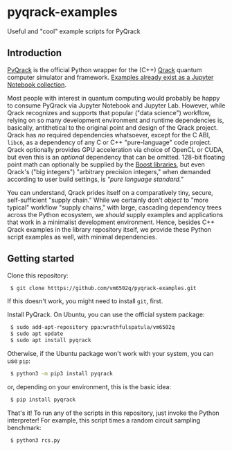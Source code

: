 # pyqrack-examples
Useful and "cool" example scripts for PyQrack

## Introduction
[PyQrack](https://github.com/unitaryfund/pyqrack) is the official Python wrapper for the (C++) [Qrack](https://github.com/unitaryfund/qrack) quantum computer simulator and framework. [Examples already exist as a Jupyter Notebook collection](https://github.vom/vm6502q/pyqrack-jupyter).

Most people with interest in quantum computing would probably be happy to consume PyQrack via Jupyter Notebook and Jupyter Lab. However, while Qrack recognizes and supports that popular ("data science") workflow, relying on so many development environment and runtime dependencies is, basically, antithetical to the original point and design of the Qrack project. Qrack has _no_ required dependencies whatsoever, except for the C ABI, `libc6`, as a dependency of any C or C++ "pure-language" code project. Qrack optionally provides GPU acceleration via choice of OpenCL or CUDA, but even this is an _optional_ dependency that can be omitted. 128-bit floating point math can optionally be supplied by the [Boost libraries](https://www.boost.org/), but even Qrack's ("big integers") "arbitrary precision integers," when demanded according to user build settings, is _"pure language standard."_

You can understand, Qrack prides itself on a comparatively tiny, secure, self-sufficient "supply chain." While we certainly don't _object_ to "more typical" workflow "supply chains," with large, cascading dependency trees across the Python ecosystem, we _should_ supply examples and applications that work in a minimalist development environment. Hence, besides C++ Qrack examples in the library repository itself, we provide these Python script examples as well, with minimal dependencies.

## Getting started
Clone this repository:
```sh
 $ git clone htttps://github.com/vm6502q/pyqrack-examples.git
```
If this doesn't work, you might need to install `git`, first.

Install PyQrack. On Ubuntu, you can use the official system package:
```sh
 $ sudo add-apt-repository ppa:wrathfulspatula/vm6502q
 $ sudo apt update
 $ sudo apt install pyqrack
```
Otherwise, if the Ubuntu package won't work with your system, you can use `pip`:
```sh
 $ python3 -m pip3 install pyqrack
```
or, depending on your environment, this is the basic idea:
```sh
 $ pip install pyqrack
```

That's it! To run any of the scripts in this repository, just invoke the Python interpreter! For example, this script times a random circuit sampling benchmark:
```sh
 $ python3 rcs.py
```
